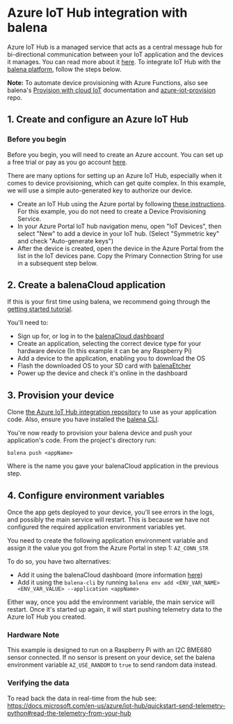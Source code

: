 # Azure IoT Hub integration with balena

Azure IoT Hub is a managed service that acts as a central message hub for bi-directional communication between your IoT application and the devices it manages. You can read more about it [here](https://docs.microsoft.com/en-us/azure/iot-hub/about-iot-hub). To integrate IoT Hub with the [balena platform](https://www.balena.io/what-is-balena/), follow the steps below.

__Note:__ To automate device provisioning with Azure Functions, also see balena's [Provision with cloud IoT](https://www.balena.io/docs/learn/develop/cloud-iot-provisioning/azure/) documentation and [azure-iot-provision](https://github.com/balena-io-examples/azure-iot-provision) repo.


## 1. Create and configure an Azure IoT Hub

### Before you begin

Before you begin, you will need to create an Azure account. You can set up a free trial or pay as you go account [here](https://azure.microsoft.com/en-us/free/).

There are many options for setting up an Azure IoT Hub, especially when it comes to device provisioning, which can get quite complex. In this example, we will use a simple auto-generated key to authorize our device.

* Create an IoT Hub using the Azure portal by following [these instructions](https://docs.microsoft.com/en-us/azure/iot-dps/quick-setup-auto-provision). For this example, you do not need to create a Device Provisioning Service.
* In your Azure Portal IoT hub navigation menu, open "IoT Devices", then select "New" to add a device in your IoT hub. (Select "Symmetric key" and check "Auto-generate keys")
* After the device is created, open the device in the Azure Portal from the list in the IoT devices pane. Copy the Primary Connection String for use in a subsequent step below.

## 2. Create a balenaCloud application

If this is your first time using balena, we recommend going through the [getting started tutorial](https://www.balena.io/docs/learn/getting-started/raspberrypi3/nodejs/).

You'll need to:

* Sign up for, or log in to the [balenaCloud dashboard](https://dashboard.balena-cloud.com)
* Create an application, selecting the correct device type for your hardware device (In this example it can be any Raspberry Pi)
* Add a device to the application, enabling you to download the OS
* Flash the downloaded OS to your SD card with [balenaEtcher](https://www.balena.io/etcher/)
* Power up the device and check it's online in the dashboard

## 3. Provision your device

Clone [the Azure IoT Hub integration repository](https://github.com/balena-io-playground/balena-azure-iot-hub) to use as your application code. Also, ensure you have installed the [balena CLI](https://github.com/balena-io/balena-cli).

You're now ready to provision your balena device and push your application's code. From the project's directory run:

```shell
balena push <appName>
```

Where <appName> is the name you gave your balenaCloud application in the previous step.

## 4. Configure environment variables

Once the app gets deployed to your device, you'll see errors in the logs, and possibly the main service will restart. This is because we have not configured the required application environment variables yet.

You need to create the following application environment variable and assign it the value you got from the Azure Portal in step 1: `AZ_CONN_STR`

To do so, you have two alternatives:

* Add it using the balenaCloud dashboard (more information [here](https://www.balena.io/docs/learn/manage/serv-vars/))
* Add it using the `balena-cli` by running `balena env add <ENV_VAR_NAME> <ENV_VAR_VALUE> --application <appName>`

Either way, once you add the environment variable, the main service will restart. Once it's started up again, it will start pushing telemetry data to the Azure IoT Hub you created.

### Hardware Note

This example is designed to run on a Raspberry Pi with an I2C BME680 sensor connected. If no sensor is present on your device, set the balena environment variable `AZ_USE_RANDOM` to `true` to send random data instead.

### Verifying the data

To read back the data in real-time from the hub see: https://docs.microsoft.com/en-us/azure/iot-hub/quickstart-send-telemetry-python#read-the-telemetry-from-your-hub
